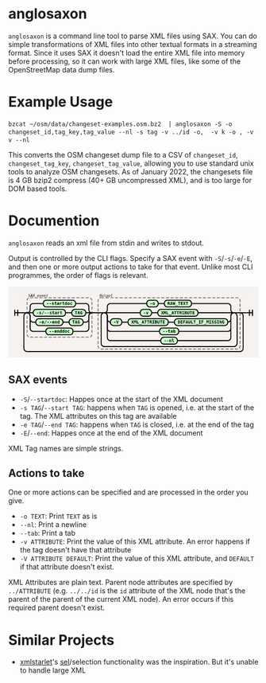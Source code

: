 # anglosaxon

`anglosaxon` is a command line tool to parse XML files using SAX. You can do
simple transformations of XML files into other textual formats in a streaming
format. Since it uses SAX it doesn't load the entire XML file into memory
before processing, so it can work with large XML files, like some of the
OpenStreetMap data dump files.

# Example Usage

	bzcat ~/osm/data/changeset-examples.osm.bz2  | anglosaxon -S -o changeset_id,tag_key,tag_value --nl -s tag -v ../id -o,  -v k -o , -v v --nl

This converts the OSM changeset dump file to a CSV of `changeset_id`,
`changeset_tag_key`, `changeset_tag_value`, allowing you to use standard unix
tools to analyze OSM changesets. As of January 2022, the changesets file is 4
GB bzip2 compress (40+ GB uncompressed XML), and is too large for DOM based
tools.

# Documention

``anglosaxon`` reads an xml file from stdin and writes to stdout.

Output is controlled by the CLI flags. Specify a SAX event with `-S`/`-s`/`-e`/`-E`, and then one or more output actions to take for that event. Unlike most CLI programmes, the order of flags is relevant.

![](./docs/cli-args-syntax-diagram.png)

## SAX events

* `-S`/`--startdoc`: Happes once at the start of the XML document
* `-s TAG`/`--start TAG`: happens when `TAG` is opened, i.e. at the start of the tag. The XML attributes on this tag are available
* `-e TAG`/`--end TAG`: happens when `TAG` is closed, i.e. at the end of the tag
* `-E`/`--end`: Happes once at the end of the XML document

XML Tag names are simple strings.

## Actions to take

One or more actions can be specified and are processed in the order you give.

* `-o TEXT`: Print `TEXT` as is
* `--nl`: Print a newline
* `--tab`: Print a tab
* `-v ATTRIBUTE`: Print the value of this XML attribute. An error happens if the tag doesn't have that attribute
* `-V ATTRIBUTE DEFAULT`: Print the value of this XML attribute, and `DEFAULT` if that attribute doesn't exist.

XML Attributes are plain text. Parent node attributes are specified by `../ATTRIBUTE` (e.g. `../../id` is the `id` attribute of the XML node that's the parent of the parent of the current XML node). An error occurs if this required parent doesn't exist.

# Similar Projects

* [xmlstarlet](https://xmlstar.sourceforge.net/)'s [sel](http://xmlstar.sourceforge.net/doc/UG/ch04.html)/selection functionality was the inspiration. But it's unable to handle large XML

